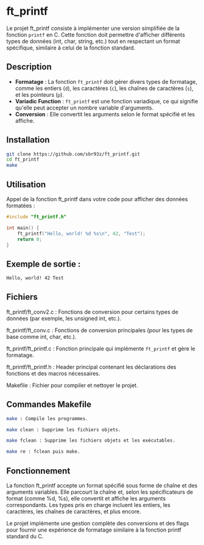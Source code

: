 # ft_printf

Le projet ft_printf consiste à implémenter une version simplifiée de la fonction `printf` en C. Cette fonction doit permettre d'afficher différents types de données (int, char, string, etc.) tout en respectant un format spécifique, similaire à celui de la fonction standard.

## Description

- **Formatage** : La fonction `ft_printf` doit gérer divers types de formatage, comme les entiers (`d`), les caractères (`c`), les chaînes de caractères (`s`), et les pointeurs (`p`).
- **Variadic Function** : `ft_printf` est une fonction variadique, ce qui signifie qu'elle peut accepter un nombre variable d'arguments.
- **Conversion** : Elle convertit les arguments selon le format spécifié et les affiche.

## Installation

```bash
git clone https://github.com/sbr93z/ft_printf.git
cd ft_printf
make
```
## Utilisation

Appel de la fonction ft_printf dans votre code pour afficher des données formatées :
```C
#include "ft_printf.h"

int main() {
    ft_printf("Hello, world! %d %s\n", 42, "Test");
    return 0;
}
```
## Exemple de sortie :
```bash
Hello, world! 42 Test
```
## Fichiers

ft_printf/ft_conv2.c : Fonctions de conversion pour certains types de données (par exemple, les unsigned int, etc.).

ft_printf/ft_conv.c : Fonctions de conversion principales (pour les types de base comme int, char, etc.).

ft_printf/ft_printf.c : Fonction principale qui implémente `ft_printf` et gère le formatage.

ft_printf/ft_printf.h : Header principal contenant les déclarations des fonctions et des macros nécessaires.

Makefile : Fichier pour compiler et nettoyer le projet.

## Commandes Makefile
```bash
make : Compile les programmes.

make clean : Supprime les fichiers objets.

make fclean : Supprime les fichiers objets et les exécutables.

make re : fclean puis make.
```
## Fonctionnement

La fonction ft_printf accepte un format spécifié sous forme de chaîne et des arguments variables. Elle parcourt la chaîne et, selon les spécificateurs de format (comme %d, %s), elle convertit et affiche les arguments correspondants. Les types pris en charge incluent les entiers, les caractères, les chaînes de caractères, et plus encore.

Le projet implémente une gestion complète des conversions et des flags pour fournir une expérience de formatage similaire à la fonction printf standard du C.
